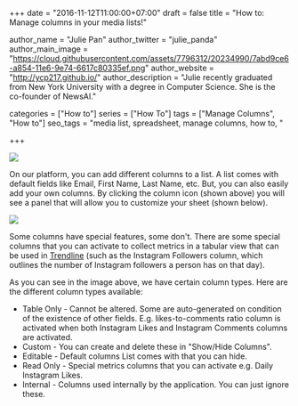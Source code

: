 +++
date = "2016-11-12T11:00:00+07:00"
draft = false
title = "How to: Manage columns in your media lists!"

author_name = "Julie Pan"
author_twitter = "julie_panda"
author_main_image = "https://cloud.githubusercontent.com/assets/7796312/20234990/7abd9ce6-a854-11e6-9e74-6617c80335ef.png"
author_website = "http://ycp217.github.io/"
author_description = "Julie recently graduated from New York University with a degree in Computer Science. She is the co-founder of NewsAI."

categories = ["How to"]
series = ["How To"]
tags = ["Manage Columns", "How to"]
seo_tags = "media list, spreadsheet, manage columns, how to, "

+++

![](https://cloud.githubusercontent.com/assets/7796312/20234992/878d6f00-a854-11e6-9ff3-7274177baf63.png)

On our platform, you can add different columns to a list. A list comes with default fields like Email, First Name, Last Name, etc. But, you can also easily add your own columns. By clicking the column icon (shown above) you will see a panel that will allow you to customize your sheet (shown below).

![](https://cloud.githubusercontent.com/assets/7796312/20234990/7abd9ce6-a854-11e6-9e74-6617c80335ef.png)

Some columns have special features, some don't. There are some special columns that you can activate to collect metrics in a tabular view that can be used in [Trendline](/how-to-make-an-instagram-timeline/) (such as the Instagram Followers column, which outlines the number of Instagram followers a person has on that day).

As you can see in the image above, we have certain column types. Here are the different column types available:

- Table Only - Cannot be altered. Some are auto-generated on condition of the existence of other fields. E.g. likes-to-comments ratio column is activated when both Instagram Likes and Instagram Comments columns are activated.
- Custom - You can create and delete these in "Show/Hide Columns".
- Editable - Default columns List comes with that you can hide.
- Read Only - Special metrics columns that you can activate e.g. Daily Instagram Likes.
- Internal - Columns used internally by the application. You can just ignore these.
